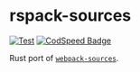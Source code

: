 # rspack-sources

[![Test](https://github.com/web-infra-dev/rspack-sources/actions/workflows/Test.yaml/badge.svg?branch=main)](https://github.com/web-infra-dev/rspack-sources/actions/workflows/Test.yaml)
[![CodSpeed Badge](https://img.shields.io/endpoint?url=https://codspeed.io/badge.json)](https://codspeed.io/web-infra-dev/rspack-sources)

Rust port of [`webpack-sources`](https://github.com/webpack/webpack-sources).
